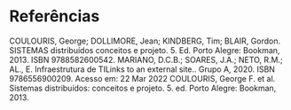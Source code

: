 # Referências

COULOURIS, George; DOLLIMORE, Jean; KINDBERG, Tim; BLAIR, Gordon. SISTEMAS distribuídos conceitos e projeto. 5. Ed. Porto Alegre: Bookman, 2013. ISBN 9788582600542.
MARIANO, D.C.B.; SOARES, J.A.; NETO, R.M.; AL., E. Infraestrutura de TILinks to an external site.. Grupo A, 2020. ISBN 9786556900209. Acesso em: 22 Mar 2022
COULOURIS, George F. et al. Sistemas distribuídos: conceitos e projeto. 5. ed. Porto Alegre: Bookman, 2013.
